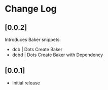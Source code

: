 # Change Log

## [0.0.2]

Introduces Baker snippets:
- dcb | Dots Create Baker
- dcbd | Dots Create Baker with Dependency

## [0.0.1]

- Initial release